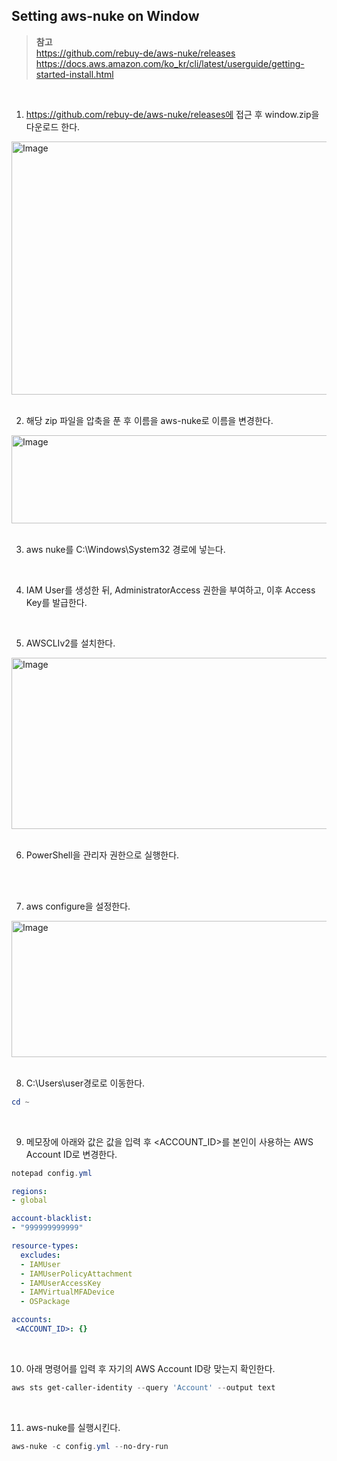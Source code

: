 ## Setting aws-nuke on Window

> **참고** <br>
https://github.com/rebuy-de/aws-nuke/releases <br>
https://docs.aws.amazon.com/ko_kr/cli/latest/userguide/getting-started-install.html

<br>

1. https://github.com/rebuy-de/aws-nuke/releases에 접근 후 window.zip을 다운로드 한다.
<img width="1127" height="405" alt="Image" src="https://github.com/user-attachments/assets/1283247e-1bb9-4e73-8bdc-6d39aee5346c" />

<br>
<br>

2. 해당 zip 파일을 압축을 푼 후 이름을 aws-nuke로 이름을 변경한다.
<img width="782" height="141" alt="Image" src="https://github.com/user-attachments/assets/7af1da19-4dac-4221-9d80-e93672af7312" />

<br>
<br>

3. aws nuke를 C:\Windows\System32 경로에 넣는다.

<br>

4. IAM User를 생성한 뒤, AdministratorAccess 권한을 부여하고, 이후 Access Key를 발급한다.

<br>

5. AWSCLIv2를 설치한다.
<img width="969" height="274" alt="Image" src="https://github.com/user-attachments/assets/8865d672-41f9-4758-9a53-f8b015e57a69" />

<br>
<br>

6. PowerShell을 관리자 권한으로 실행한다.

<br>
<br>

7. aws configure을 설정한다.
<img width="874" height="218" alt="Image" src="https://github.com/user-attachments/assets/f33798dd-31ba-43ef-9627-01e97533ba5c" />

<br>
<br>

8. C:\Users\user경로로 이동한다.
```powershell
cd ~
```

<br>

9. 메모장에 아래와 값은 값을 입력 후 <ACCOUNT_ID>를 본인이 사용하는 AWS Account ID로 변경한다.
```powershell
notepad config.yml
```

```yaml
regions:
- global

account-blacklist:
- "999999999999"

resource-types:
  excludes:
  - IAMUser
  - IAMUserPolicyAttachment
  - IAMUserAccessKey
  - IAMVirtualMFADevice
  - OSPackage

accounts:
 <ACCOUNT_ID>: {}
```

<br>

10. 아래 명령어를 입력 후 자기의 AWS Account ID랑 맞는지 확인한다.
```powershell
aws sts get-caller-identity --query 'Account' --output text
```

<br>

11. aws-nuke를 실행시킨다.
```powershell
aws-nuke -c config.yml --no-dry-run
```